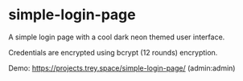 # simple-login-page
A simple login page with a cool dark neon themed user interface.

Credentials are encrypted using bcrypt (12 rounds) encryption.

Demo: https://projects.trey.space/simple-login-page/ (admin:admin)


